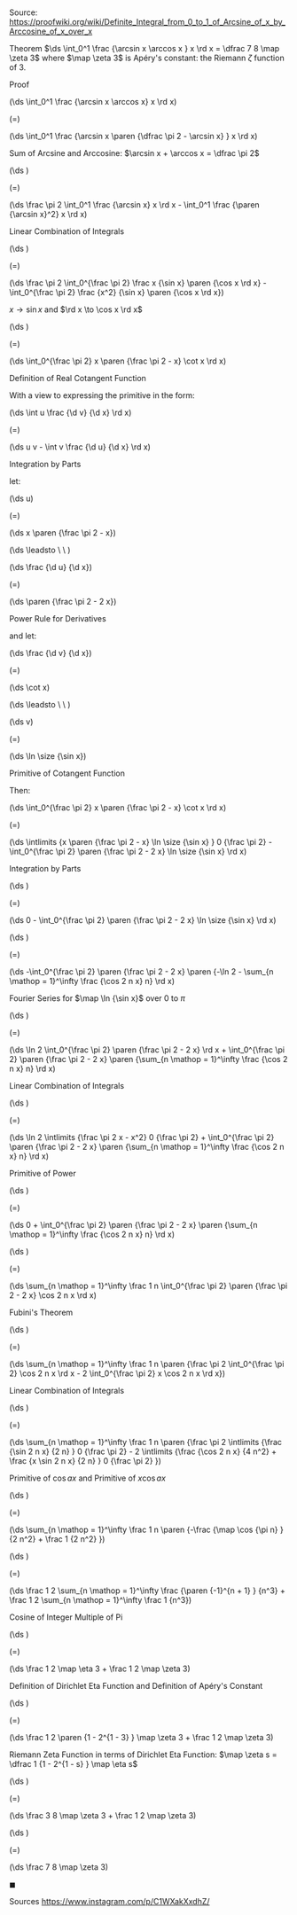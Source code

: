 # 

Source: https://proofwiki.org/wiki/Definite_Integral_from_0_to_1_of_Arcsine_of_x_by_Arccosine_of_x_over_x

Theorem
$\ds \int_0^1 \frac {\arcsin x \arccos x } x \rd x = \dfrac 7 8 \map \zeta 3$
where $\map \zeta 3$ is Apéry's constant: the Riemann $\zeta$ function of $3$.


Proof













\(\ds \int_0^1 \frac {\arcsin x \arccos x} x \rd x\)

\(=\)







\(\ds \int_0^1 \frac {\arcsin x \paren {\dfrac \pi 2 - \arcsin x} } x \rd x\)





Sum of Arcsine and Arccosine: $\arcsin x + \arccos x = \dfrac \pi 2$














\(\ds \)

\(=\)







\(\ds \frac \pi 2 \int_0^1 \frac {\arcsin x} x \rd x - \int_0^1 \frac {\paren {\arcsin x}^2} x \rd x\)





Linear Combination of Integrals














\(\ds \)

\(=\)







\(\ds \frac \pi 2 \int_0^{\frac \pi 2} \frac x {\sin x} \paren {\cos x \rd x} - \int_0^{\frac \pi 2} \frac {x^2} {\sin x} \paren {\cos x \rd x}\)





$x \to \sin x$ and $\rd x \to \cos x \rd x$














\(\ds \)

\(=\)







\(\ds \int_0^{\frac \pi 2} x \paren {\frac \pi 2 - x} \cot x \rd x\)





Definition of Real Cotangent Function




With a view to expressing the primitive in the form:














\(\ds \int u \frac {\d v} {\d x} \rd x\)

\(=\)







\(\ds u v - \int v \frac {\d u} {\d x} \rd x\)





Integration by Parts




let:














\(\ds u\)

\(=\)







\(\ds x \paren {\frac \pi 2 - x}\)














\(\ds \leadsto \ \ \)





\(\ds \frac {\d u} {\d x}\)

\(=\)







\(\ds \paren {\frac \pi 2 - 2 x}\)





Power Rule for Derivatives




and let:














\(\ds \frac {\d v} {\d x}\)

\(=\)







\(\ds \cot x\)














\(\ds \leadsto \ \ \)





\(\ds v\)

\(=\)







\(\ds \ln \size {\sin x}\)





Primitive of Cotangent Function




Then:














\(\ds \int_0^{\frac \pi 2} x \paren {\frac \pi 2 - x} \cot x \rd x\)

\(=\)







\(\ds \intlimits {x \paren {\frac \pi 2 - x}  \ln \size {\sin x} } 0 {\frac \pi 2} - \int_0^{\frac \pi 2} \paren {\frac \pi 2 - 2 x} \ln \size {\sin x} \rd x\)





Integration by Parts














\(\ds \)

\(=\)







\(\ds 0 - \int_0^{\frac \pi 2} \paren {\frac \pi 2 - 2 x} \ln \size {\sin x} \rd x\)




















\(\ds \)

\(=\)







\(\ds -\int_0^{\frac \pi 2} \paren {\frac \pi 2 - 2 x} \paren {-\ln 2 - \sum_{n \mathop = 1}^\infty \frac {\cos 2 n x} n} \rd x\)





Fourier Series for $\map \ln {\sin x}$ over $0$ to $\pi$














\(\ds \)

\(=\)







\(\ds \ln 2 \int_0^{\frac \pi 2} \paren {\frac \pi 2 - 2 x} \rd x + \int_0^{\frac \pi 2} \paren {\frac \pi 2 - 2 x} \paren {\sum_{n \mathop = 1}^\infty \frac {\cos 2 n x} n} \rd x\)





Linear Combination of Integrals














\(\ds \)

\(=\)







\(\ds \ln 2 \intlimits {\frac \pi 2 x - x^2} 0 {\frac \pi 2} + \int_0^{\frac \pi 2} \paren {\frac \pi 2 - 2 x} \paren {\sum_{n \mathop = 1}^\infty \frac {\cos 2 n x} n} \rd x\)





Primitive of Power














\(\ds \)

\(=\)







\(\ds 0 + \int_0^{\frac \pi 2} \paren {\frac \pi 2 - 2 x} \paren {\sum_{n \mathop = 1}^\infty \frac {\cos 2 n x} n} \rd x\)




















\(\ds \)

\(=\)







\(\ds \sum_{n \mathop = 1}^\infty \frac 1 n \int_0^{\frac \pi 2} \paren {\frac \pi 2 - 2 x} \cos 2 n x \rd x\)





Fubini's Theorem














\(\ds \)

\(=\)







\(\ds \sum_{n \mathop = 1}^\infty \frac 1 n \paren {\frac \pi 2 \int_0^{\frac \pi 2} \cos 2 n x \rd x - 2 \int_0^{\frac \pi 2} x \cos 2 n x \rd x}\)





Linear Combination of Integrals














\(\ds \)

\(=\)







\(\ds \sum_{n \mathop = 1}^\infty \frac 1 n \paren {\frac \pi 2 \intlimits {\frac {\sin 2 n x} {2 n} } 0 {\frac \pi 2} - 2 \intlimits {\frac {\cos 2 n x} {4 n^2} + \frac {x \sin 2 n x} {2 n} } 0 {\frac \pi 2} }\)





Primitive of $\cos a x$ and Primitive of $x \cos a x$














\(\ds \)

\(=\)







\(\ds \sum_{n \mathop = 1}^\infty \frac 1 n \paren {-\frac {\map \cos {\pi n} } {2 n^2} + \frac 1 {2 n^2} }\)




















\(\ds \)

\(=\)







\(\ds \frac 1 2 \sum_{n \mathop = 1}^\infty \frac {\paren {-1}^{n + 1} } {n^3} + \frac 1 2 \sum_{n \mathop = 1}^\infty \frac 1 {n^3}\)





Cosine of Integer Multiple of Pi














\(\ds \)

\(=\)







\(\ds \frac 1 2 \map \eta 3 + \frac 1 2 \map \zeta 3\)





Definition of Dirichlet Eta Function and Definition of Apéry's Constant














\(\ds \)

\(=\)







\(\ds \frac 1 2 \paren {1 - 2^{1 - 3} } \map \zeta 3 + \frac 1 2 \map \zeta 3\)





Riemann Zeta Function in terms of Dirichlet Eta Function: $\map \zeta s = \dfrac 1 {1 - 2^{1 - s} } \map \eta s$














\(\ds \)

\(=\)







\(\ds \frac 3 8 \map \zeta 3 + \frac 1 2 \map \zeta 3\)




















\(\ds \)

\(=\)







\(\ds \frac 7 8 \map \zeta 3\)









$\blacksquare$


Sources
https://www.instagram.com/p/C1WXakXxdhZ/




